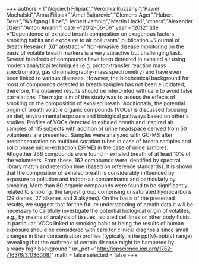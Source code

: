 
+++
authors = ["Wojciech Filipiak","Veronika Ruzsanyi","Paweł Mochalski","Anna Filipiak","Amel Bajtarevic","Clemens Ager","Hubert Denz","Wolfgang Hilbe","Herbert Jamnig","Martin Hackl","others","Alexander Dzien","Anton Amann"]
date ="2012-06-06"
year ="2012"
title ="Dependence of exhaled breath composition on exogenous factors, smoking habits and exposure to air pollutants"
publication ="Journal of Breath Research (6)"
abstract ="Non-invasive disease monitoring on the basis of volatile breath markers is a very attractive but challenging task. Several hundreds of compounds have been detected in exhaled air using modern analytical techniques (e.g. proton-transfer reaction mass spectrometry, gas chromatography-mass spectrometry) and have even been linked to various diseases. However, the biochemical background for most of compounds detected in breath samples has not been elucidated; therefore, the obtained results should be interpreted with care to avoid false correlations. The major aim of this study was to assess the effects of smoking on the composition of exhaled breath. Additionally, the potential origin of breath volatile organic compounds (VOCs) is discussed focusing on diet, environmental exposure and biological pathways based on other's studies. Profiles of VOCs detected in exhaled breath and inspired air samples of 115 subjects with addition of urine headspace derived from 50 volunteers are presented. Samples were analyzed with GC-MS after preconcentration on multibed sorption tubes in case of breath samples and solid phase micro-extraction (SPME) in the case of urine samples. Altogether 266 compounds were found in exhaled breath of at least 10% of the volunteers. From these, 162 compounds were identified by spectral library match and retention time (based on reference standards). It is shown that the composition of exhaled breath is considerably influenced by exposure to pollution and indoor-air contaminants and particularly by smoking. More than 80 organic compounds were found to be significantly related to smoking, the largest group comprising unsaturated hydrocarbons (29 dienes, 27 alkenes and 3 alkynes). On the basis of the presented results, we suggest that for the future understanding of breath data it will be necessary to carefully investigate the potential biological origin of volatiles, e.g., by means of analysis of tissues, isolated cell lines or other body fluids. In particular, VOCs linked to smoking habit or being the results of human exposure should be considered with care for clinical diagnosis since small changes in their concentration profiles (typically in the ppt(v)-ppb(v) range) revealing that the outbreak of certain disease might be hampered by already high background."
url_pdf ="http://iopscience.iop.org/1752-7163/6/3/036008/"
math = false
selected = false
+++
